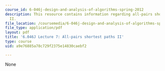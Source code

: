 ```yaml
---
course_id: 6-046j-design-and-analysis-of-algorithms-spring-2012
description: This resource contains information regarding all-pairs shortest paths
  II.
file_location: /coursemedia/6-046j-design-and-analysis-of-algorithms-spring-2012/a9e76885a78c729f2375e14830caebf2_MIT6_046JS12_lec07.pdf
file_type: application/pdf
layout: pdf
title: '6.046J Lecture 7: All-pairs shortest paths II'
type: course
uid: a9e76885a78c729f2375e14830caebf2

---
```

None